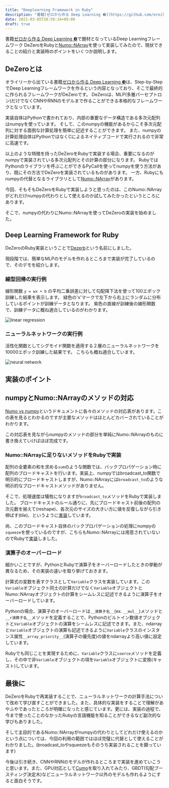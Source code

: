 ```yaml
---
title: "Deeplearning Framework in Ruby"
description: "書籍[ゼロから作る Deep Learning ❸](https://github.com/oreilly-japan/deep-learning-from-scratch-3)で題材となっているDeep Learningフレームワーク DeZeroをRubyと[Numo::NArray](https://github.com/ruby-numo/numo-narray)を使って実装してみたので、現状できることの紹介と実装時のポイントをいくつか説明します。"
date: 2021-03-05T20:59:14+09:00
draft: true
---
```


書籍[ゼロから作る Deep Learning ❸](https://github.com/oreilly-japan/deep-learning-from-scratch-3)で題材となっているDeep Learningフレームワーク DeZeroをRubyと[Numo::NArray](https://github.com/ruby-numo/numo-narray)を使って実装してみたので、現状できることの紹介と実装時のポイントをいくつか説明します。

## DeZeroとは
オライリーから出ている書籍[ゼロから作る Deep Learning ❸](https://github.com/oreilly-japan/deep-learning-from-scratch-3)は、Step-by-StepでDeep Learningフレームワークを作るという内容となっており、そこで最終的に作られるフレームワークがDeZeroです。
DeZeroは、MLP(多層パーセプトロン)だけでなくCNNやRNNのモデルまで作ることができる本格的なフレームワークとなっています。

実装自体はPythonで書かれており、内部の重要なデータ構造である多次元配列はnumpyを使っています。
そして、このnumpyの機能があるからこそ多次元配列に対する面倒な計算処理を簡単に記述することができます。
また、numpyの計算処理自体はPythonではなくCによるネイティブコードで実行されるので非常に高速です。

以上のような特徴を持ったDeZeroをRubyで実装する場合、重要になるのがnumpyで実装されている多次元配列とその計算の部分になります。
RubyではPythonのライブラリを呼ぶことができるPyCallを使ってnumpyを使う方法があり、既にその方法でDeZeroを実装されているものがあります。
一方、Rubyにもnumpyの代替となるライブラリとして[Numo::NArray](https://github.com/ruby-numo/numo-narray)があります。

今回、そもそもDeZeroをRubyで実装しようと思ったのは、このNumo::NArrayがどれだけnumpyの代わりとして使えるのか試してみたかったというところにあります。

そこで、numpyの代わりにNumo::NArrayを使ってDeZeroの実装を始めました。

## Deep Learning Framework for Ruby

DeZeroのRuby実装ということで[Dezerb](https://github.com/koji-m/dezerb)という名前にしました。

現段階では、簡単なMLPのモデルを作れるところまで実装が完了しているので、そのデモを紹介します。

### 線型回帰の実行例

線形関数 `y = wx + b` の平均二乗誤差に対して勾配降下法を使って100エポック訓練した結果を表示します。
緑色の'x'マークで左下から右上にランダムに分布しているポイントが訓練データとなります。
紫色の直線が訓練後の線形関数で、訓練データに概ね適合しているのがわかります。

![linear regression](/images/linear_regression.png)

### ニューラルネットワークの実行例

活性化関数としてシグモイド関数を適用する２層のニューラルネットワークを10000エポック訓練した結果です。
こちらも概ね適合しています。

![neural network](/images/neural_network.png)

## 実装のポイント

## numpyとNumo::NArrayのメソッドの対応

[Numo vs numpy](https://github.com/ruby-numo/numo-narray/wiki/Numo-vs-numpy)というドキュメントに各々のメソッドの対応表があります。この表を見るとわかるのですが主要なメソッドはほとんどカバーされていることがわかります。

この対応表を見ながらnumpyのメソッドの部分を単純にNumo::NArrayのものに書き換えていけばほぼ完成です。

### Numo::NArrayに足りないメソッドをRubyで実装

配列の全要素の和を求める`sum`のような関数では、バックプロパゲーション時に配列のブロードキャストを行います。実装上、numpyではbroadcast_to関数で明示的にブロードキャストしますが、Numo::NArrayには`broadcast_to`のような明示的なブロードキャストメソッドがありません。

そこで、処理速度は犠牲になりますが`broadcast_to`メソッドをRubyで実装しました。
ブロードキャストのルール通りに、先にブロードキャスト前後の配列の次元数を揃えて(reshape)、各次元のサイズの大きい方に値を反復しながら引き伸ばす(tile)、というように[実装](https://github.com/koji-m/dezerb/blob/master/lib/dezerb/utils.rb#L5)しています。

尚、このブロードキャスト自体のバックプロパゲーションの処理にnumpyの`squeeze`を使っているのですが、こちらもNumo::NArrayには用意されていないのでRubyで[実装](https://github.com/koji-m/dezerb/blob/master/lib/dezerb/utils.rb#L36)しました。

### 演算子のオーバーロード

細かいことですが、PythonとRubyで演算子をオーバーロードしたときの挙動が異なるため、その実装の違いを取り挙げておきます。

計算式の変数を表すクラスとして`Variable`クラスを実装しています。この`Variable`オブジェクト同士の計算だけでなく`Variable`オブジェクトとNumo::NArrayオブジェクトの計算をシームレスに記述できるように演算子をオーバーロードしています。

Pythonの場合、演算子のオーバーロードは`__演算子名__`(ex. `__mul__`)メソッドと`__r演算子名__`メソッドを定義することで、Pythonのビルトイン数値オブジェクトと`Variable`オブジェクトの演算をシームレスに記述できます。また、ndarrayと`Variable`オブジェクトの演算も記述できるように`Variable`クラスのインスタンス属性`__array_priority__`(演算子の優先度)の値をndarrayより高い値に設定しています。

Rubyでも同じことを実現するために、`Variable`クラスに`coerce`メソッドを定義し、その中で非`Variable`オブジェクトの項を`Variable`オブジェクトに変換(キャスト)しています。

## 最後に

DeZeroをRubyで再実装することで、ニューラルネットワークの計算手法について改めて学び直すことができました。また、具体的な実装をすることで理解があやふやであったところが明確になったと感じています。更には、実装の過程で、今まで使ったことのなかったRubyの言語機能を知ることができるなど副次的な学びもありました。

そして主目的であるNumo::NArrayがnumpyの代わりとしてどれだけ使えるのかという点については、今回の利用の範囲ではほぼ完璧に代替として使えることがわかりました。(broadcast_toやsqueezeもそのうち実装されることを願っています)

今後は引き続き、CNNやRNNのモデルが作れるところまで実装を進めていこうと思います。また、GPU対応として[Cumo](https://github.com/sonots/cumo)を取り入れてみたり、GBDT(勾配ブースティング決定木)などニューラルネットワーク以外のモデルも作れるようにすると面白そうです。
